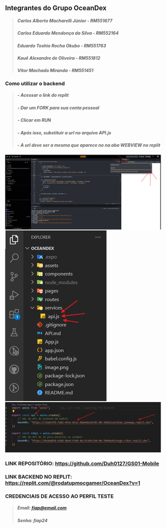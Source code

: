 ## Integrantes do Grupo OceanDex
> ##### Carlos Alberto Macharelli Júnior - RM551677
> ##### Carlos Eduardo Mendonça da Silva - RM552164
> ##### Eduardo Toshio Rocha Okubo - RM551763
> ##### Kauê Alexandre de Oliveira - RM551812
> ##### Vitor Machado Miranda - RM551451

### Como utilizar o backend
> ##### - Acessar o link do replit
> ##### - Dar um FORK para sua conta pessoal
> ##### - Clicar em RUN
> ##### - Após isso, substituir a url no arquivo API.js
> ##### - A url deve ser a mesma que aparece no na aba WEBVIEW no replit
![Explicação URL](image.png)
![alt text](image-1.png)
![alt text](image-2.png)

### LINK REPOSITÓRIO: https://github.com/Duh0127/GS01-Mobile
### LINK BACKEND NO REPLIT: https://replit.com/@rodatupmocgamer/OceanDex?v=1

### CREDENCIAIS DE ACESSO AO PERFIL TESTE
> ##### Email: fiap@email.com
> ##### Senha: fiap24 
